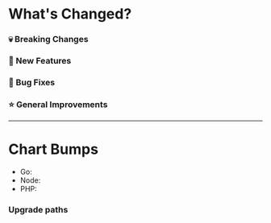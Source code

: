 # What's Changed?

### :skull: Breaking Changes

### :rocket: New Features

### :bug: Bug Fixes

### :star: General Improvements

---

# Chart Bumps

- Go:
- Node:
- PHP:

### Upgrade paths
